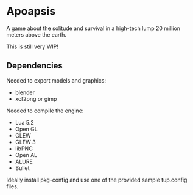 Apoapsis
========


A game about the solitude and survival in a high-tech lump 20 million meters 
above the earth.

This is still very WIP!


## Dependencies

Needed to export models and graphics:
- blender
- xcf2png or gimp

Needed to compile the engine:
- Lua 5.2
- Open GL
- GLEW
- GLFW 3
- libPNG
- Open AL
- ALURE
- Bullet

Ideally install pkg-config and use one of the provided sample
tup.config files.
